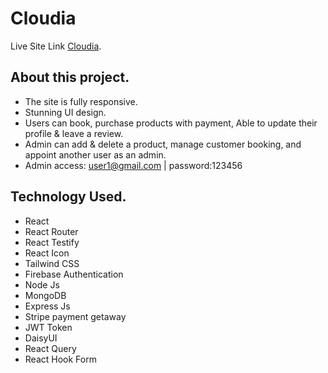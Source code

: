 # Cloudia

Live Site Link [Cloudia](https://manufacturer-app-dff29.web.app/).


## About this project.

- The site is fully responsive.
- Stunning UI design.
- Users can book, purchase products with payment, Able
to update their profile & leave a review.
- Admin can add & delete a product, manage customer
booking, and appoint another user as an admin.
- Admin access: user1@gmail.com | password:123456



## Technology Used.

- React 
- React Router
- React Testify 
- React Icon 
- Tailwind CSS
- Firebase Authentication
- Node Js
- MongoDB
- Express Js
- Stripe payment getaway
- JWT Token 
- DaisyUI
- React Query
- React Hook Form